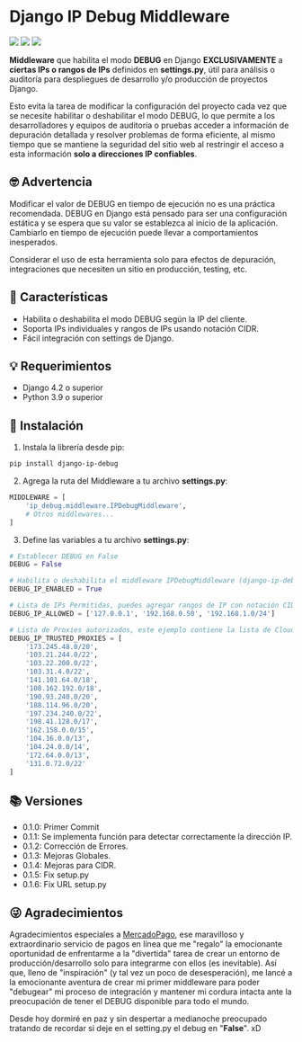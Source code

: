 # Django IP Debug Middleware
![](https://img.shields.io/github/created-at/oguerrerog/django-ip-debug) ![](https://img.shields.io/github/last-commit/oguerrerog/django-ip-debug) ![](https://img.shields.io/github/stars/oguerrerog/django-ip-debug?style=flat-square)

**Middleware** que habilita el modo **DEBUG** en Django **EXCLUSIVAMENTE** a **ciertas IPs o rangos de IPs** definidos en **settings.py**, útil para análisis o auditoría para despliegues de desarrollo y/o producción de proyectos Django.

Esto evita la tarea de modificar la configuración del proyecto cada vez que se necesite habilitar o deshabilitar el modo DEBUG, lo que permite a los desarrolladores y equipos de auditoría o pruebas acceder a información de depuración detallada y resolver problemas de forma eficiente, al mismo tiempo que se mantiene la seguridad del sitio web al restringir el acceso a esta información **solo a direcciones IP confiables**.

## 🤓 Advertencia
Modificar el valor de DEBUG en tiempo de ejecución no es una práctica recomendada. DEBUG en Django está pensado para ser una configuración estática y se espera que su valor se establezca al inicio de la aplicación. Cambiarlo en tiempo de ejecución puede llevar a comportamientos inesperados.

Considerar el uso de esta herramienta solo para efectos de depuración, integraciones que necesiten un sitio en producción, testing, etc. 

## 🔎 Características
- Habilita o deshabilita el modo DEBUG según la IP del cliente.
- Soporta IPs individuales y rangos de IPs usando notación CIDR.
- Fácil integración con settings de Django.

## 💡 Requerimientos
- Django 4.2 o superior
- Python 3.9 o superior

## 📲 Instalación
1) Instala la librería desde pip:

```bash
pip install django-ip-debug
```

2) Agrega la ruta del Middleware a tu archivo **settings.py**:
```python
MIDDLEWARE = [
    'ip_debug.middleware.IPDebugMiddleware',
    # Otros middlewares...
]
```

3) Define las variables a tu archivo **settings.py**: 
```python
# Establecer DEBUG en False
DEBUG = False

# Habilita o deshabilita el middleware IPDebugMiddleware (django-ip-debug)
DEBUG_IP_ENABLED = True

# Lista de IPs Permitidas, puedes agregar rangos de IP con notación CIDR
DEBUG_IP_ALLOWED = ['127.0.0.1', '192.168.0.50', '192.168.1.0/24']

# Lista de Proxies autorizados, este ejemplo contiene la lista de Cloudflare
DEBUG_IP_TRUSTED_PROXIES = [
    '173.245.48.0/20',
    '103.21.244.0/22',
    '103.22.200.0/22',
    '103.31.4.0/22',
    '141.101.64.0/18',
    '108.162.192.0/18',
    '190.93.240.0/20',
    '188.114.96.0/20',
    '197.234.240.0/22',
    '198.41.128.0/17',
    '162.158.0.0/15',
    '104.16.0.0/13',
    '104.24.0.0/14',
    '172.64.0.0/13',
    '131.0.72.0/22'
]
```

## 📚 Versiones
- 0.1.0: Primer Commit
- 0.1.1: Se implementa función para detectar correctamente la dirección IP.
- 0.1.2: Corrección de Errores.
- 0.1.3: Mejoras Globales.
- 0.1.4: Mejoras para CIDR.
- 0.1.5: Fix setup.py
- 0.1.6: Fix URL setup.py

## 😜 Agradecimientos
Agradecimientos especiales a [MercadoPago](https://github.com/mercadopago "MercadoPago"), ese maravilloso y extraordinario servicio de pagos en línea que me "regalo" la emocionante oportunidad de enfrentarme a la "divertida" tarea de crear un entorno de producción/desarrollo solo para integrarme con ellos (es inevitable). Así que, lleno de "inspiración" (y tal vez un poco de desesperación), me lancé a la emocionante aventura de crear mi primer middleware para poder "debugear" mi proceso de integración y mantener mi cordura intacta ante la preocupación de tener el DEBUG disponible para todo el mundo.

Desde hoy dormiré en paz y sin despertar a medianoche preocupado tratando de recordar si deje en el setting.py el debug en "**False**". xD